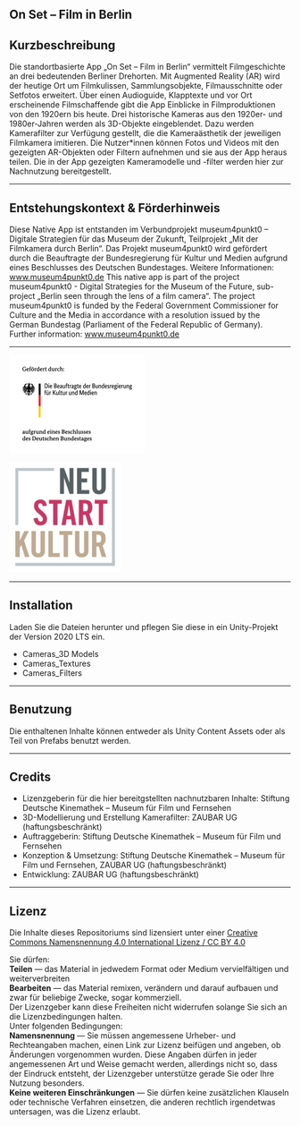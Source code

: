 
## On Set – Film in Berlin

## Kurzbeschreibung

Die standortbasierte App „On Set – Film in Berlin“ vermittelt Filmgeschichte an drei bedeutenden Berliner Drehorten. Mit Augmented Reality (AR) wird der heutige Ort um Filmkulissen, Sammlungsobjekte, Filmausschnitte oder Setfotos erweitert. Über einen Audioguide, Klapptexte und vor Ort erscheinende Filmschaffende gibt die App Einblicke in Filmproduktionen von den 1920ern bis heute. Drei historische Kameras aus den 1920er- und 1980er-Jahren werden als 3D-Objekte eingeblendet. Dazu werden Kamerafilter zur Verfügung gestellt, die die Kameraästhetik der jeweiligen Filmkamera imitieren. Die Nutzer*innen können Fotos und Videos mit den gezeigten AR-Objekten oder Filtern aufnehmen und sie aus der App heraus teilen. Die in der App gezeigten Kameramodelle und -filter werden hier zur Nachnutzung bereitgestellt.

___
## Entstehungskontext & Förderhinweis

Diese Native App ist entstanden im Verbundprojekt museum4punkt0 – Digitale Strategien für das Museum der Zukunft, Teilprojekt „Mit der Filmkamera durch Berlin“. Das Projekt museum4punkt0 wird gefördert durch die Beauftragte der Bundesregierung für Kultur und Medien aufgrund eines Beschlusses des Deutschen Bundestages. Weitere Informationen: www.museum4punkt0.de
This native app is part of the project museum4punkt0 - Digital Strategies for the Museum of the Future, sub-project „Berlin seen through the lens of a film camera“. The project museum4punkt0 is funded by the Federal Government Commissioner for Culture and the
Media in accordance with a resolution issued by the German Bundestag (Parliament of the Federal Republic of Germany). Further information: www.museum4punkt0.de
___

![Image of Something](https://github.com/museum4punkt0/media_storage/blob/2c46af6cb625a2560f39b01ecb8c4c360733811c/BKM_Fz_2017_Web_de.gif?raw=true)

![Image of Something](https://raw.githubusercontent.com/museum4punkt0/media_storage/a35eedb36e5b502e90cd76d669a6b337002b230a/BKM_Neustart_Kultur_Wortmarke_pos_RGB_RZ_web.jpg)

___

## Installation

Laden Sie die Dateien herunter und pflegen Sie diese in ein Unity-Projekt der Version 2020 LTS ein.

* Cameras_3D Models
* Cameras_Textures
* Cameras_Filters

___

## Benutzung

Die enthaltenen Inhalte können entweder als Unity Content Assets oder als Teil von Prefabs benutzt werden.

___

## Credits

* Lizenzgeberin für die hier bereitgstellten nachnutzbaren Inhalte: Stiftung Deutsche Kinemathek – Museum für Film und Fernsehen
* 3D-Modellierung und Erstellung Kamerafilter: ZAUBAR UG (haftungsbeschränkt)
* Auftraggeberin: Stiftung Deutsche Kinemathek – Museum für Film und Fernsehen
* Konzeption & Umsetzung: Stiftung Deutsche Kinemathek – Museum für Film und Fernsehen, ZAUBAR UG (haftungsbeschränkt)
* Entwicklung: ZAUBAR UG (haftungsbeschränkt)

___

## Lizenz

Die Inhalte dieses Repositoriums sind lizensiert unter einer [Creative Commons Namensnennung 4.0 International Lizenz / CC BY 4.0](https://creativecommons.org/licenses/by/4.0/deed.de)

Sie dürfen:</br>
**Teilen** — das Material in jedwedem Format oder Medium vervielfältigen und weiterverbreiten</br>
**Bearbeiten** — das Material remixen, verändern und darauf aufbauen und zwar für beliebige Zwecke, sogar kommerziell. </br>
Der Lizenzgeber kann diese Freiheiten nicht widerrufen solange Sie sich an die Lizenzbedingungen halten.</br>
Unter folgenden Bedingungen:</br>
**Namensnennung** — Sie müssen angemessene Urheber- und Rechteangaben machen, einen Link zur Lizenz beifügen und angeben, ob Änderungen vorgenommen wurden. Diese Angaben dürfen in jeder angemessenen Art und Weise gemacht werden, allerdings nicht so, dass der Eindruck entsteht, der Lizenzgeber unterstütze gerade Sie oder Ihre Nutzung besonders.</br>
**Keine weiteren Einschränkungen** — Sie dürfen keine zusätzlichen Klauseln oder technische Verfahren einsetzen, die anderen rechtlich irgendetwas untersagen, was die Lizenz erlaubt.


